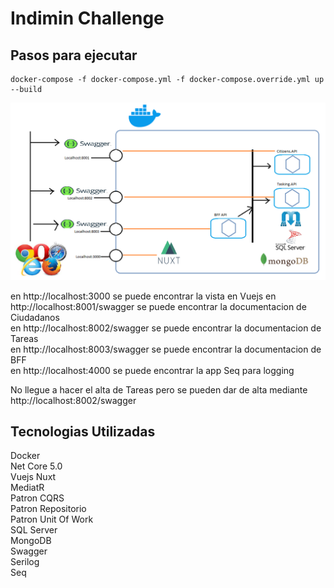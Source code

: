 # Indimin Challenge

## Pasos para ejecutar

```
docker-compose -f docker-compose.yml -f docker-compose.override.yml up --build
```

![image](https://github.com/michaelzapata/IndiminChallenge/blob/master/Imagenes/Contenedor.png)

en http://localhost:3000 se puede encontrar la vista en Vuejs
en http://localhost:8001/swagger se puede encontrar la documentacion de Ciudadanos   
en http://localhost:8002/swagger se puede encontrar la documentacion de Tareas   
en http://localhost:8003/swagger se puede encontrar la documentacion de BFF   
en http://localhost:4000 se puede encontrar la app Seq para logging
   
No llegue a hacer el alta de Tareas pero se pueden dar de alta mediante http://localhost:8002/swagger   

## Tecnologias Utilizadas
Docker  
Net Core 5.0  
Vuejs Nuxt  
MediatR  
Patron CQRS  
Patron Repositorio  
Patron Unit Of Work  
SQL Server  
MongoDB  
Swagger  
Serilog  
Seq

